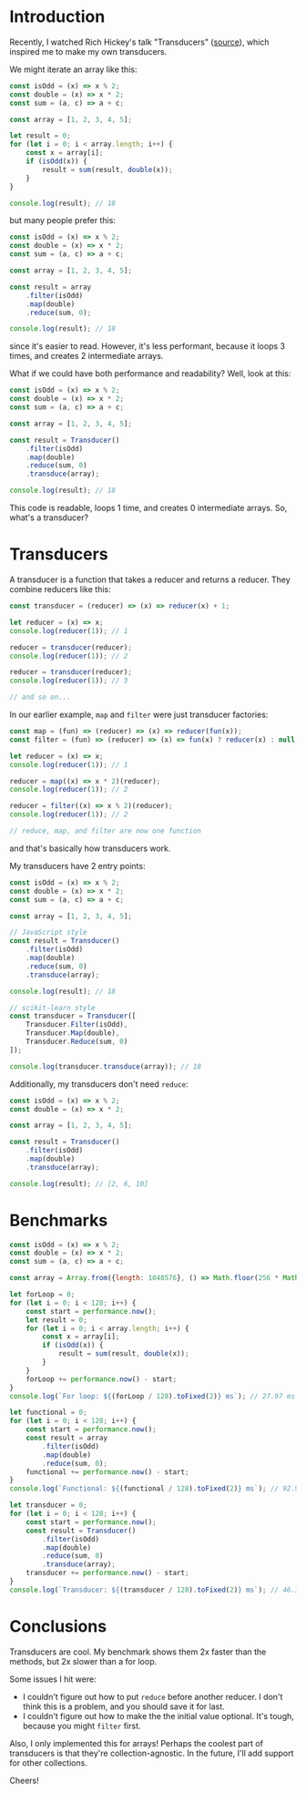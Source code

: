 # Introduction
Recently, I watched Rich Hickey's talk "Transducers" ([source](https://youtu.be/6mTbuzafcII?si=NoNGTIMgMWW49oOD)), which inspired me to make my own transducers.

We might iterate an array like this:

```javascript
const isOdd = (x) => x % 2;
const double = (x) => x * 2;
const sum = (a, c) => a + c;

const array = [1, 2, 3, 4, 5];

let result = 0;
for (let i = 0; i < array.length; i++) {
    const x = array[i];
    if (isOdd(x)) {
        result = sum(result, double(x));
    }
}

console.log(result); // 18
```

but many people prefer this:

```javascript
const isOdd = (x) => x % 2;
const double = (x) => x * 2;
const sum = (a, c) => a + c;

const array = [1, 2, 3, 4, 5];

const result = array
    .filter(isOdd)
    .map(double)
    .reduce(sum, 0);

console.log(result); // 18
```

since it's easier to read. However, it's less performant, because it loops 3 times, and creates 2 intermediate arrays.

What if we could have both performance and readability? Well, look at this:

```javascript
const isOdd = (x) => x % 2;
const double = (x) => x * 2;
const sum = (a, c) => a + c;

const array = [1, 2, 3, 4, 5];

const result = Transducer()
    .filter(isOdd)
    .map(double)
    .reduce(sum, 0)
    .transduce(array);

console.log(result); // 18
```

This code is readable, loops 1 time, and creates 0 intermediate arrays. So, what's a transducer?

# Transducers

A transducer is a function that takes a reducer and returns a reducer. They combine reducers like this:

```javascript
const transducer = (reducer) => (x) => reducer(x) + 1;

let reducer = (x) => x;
console.log(reducer(1)); // 1

reducer = transducer(reducer);
console.log(reducer(1)); // 2

reducer = transducer(reducer);
console.log(reducer(1)); // 3

// and so on...
```

In our earlier example, `map` and `filter` were just transducer factories:

```javascript
const map = (fun) => (reducer) => (x) => reducer(fun(x));
const filter = (fun) => (reducer) => (x) => fun(x) ? reducer(x) : null;

let reducer = (x) => x;
console.log(reducer(1)); // 1

reducer = map((x) => x * 2)(reducer);
console.log(reducer(1)); // 2

reducer = filter((x) => x % 2)(reducer);
console.log(reducer(1)); // 2

// reduce, map, and filter are now one function
```

and that's basically how transducers work.

My transducers have 2 entry points:

```javascript
const isOdd = (x) => x % 2;
const double = (x) => x * 2;
const sum = (a, c) => a + c;

const array = [1, 2, 3, 4, 5];

// JavaScript style
const result = Transducer()
    .filter(isOdd)
    .map(double)
    .reduce(sum, 0)
    .transduce(array);

console.log(result); // 18

// scikit-learn style
const transducer = Transducer([
    Transducer.Filter(isOdd),
    Transducer.Map(double),
    Transducer.Reduce(sum, 0)
]);

console.log(transducer.transduce(array)); // 18
```

Additionally, my transducers don't need `reduce`:

```javascript
const isOdd = (x) => x % 2;
const double = (x) => x * 2;

const array = [1, 2, 3, 4, 5];

const result = Transducer()
    .filter(isOdd)
    .map(double)
    .transduce(array);

console.log(result); // [2, 6, 10]
```

# Benchmarks

```javascript
const isOdd = (x) => x % 2;
const double = (x) => x * 2;
const sum = (a, c) => a + c;

const array = Array.from({length: 1048576}, () => Math.floor(256 * Math.random()));

let forLoop = 0;
for (let i = 0; i < 128; i++) {
    const start = performance.now();
    let result = 0;
    for (let i = 0; i < array.length; i++) {
        const x = array[i];
        if (isOdd(x)) {
            result = sum(result, double(x));
        }
    }
    forLoop += performance.now() - start;
}
console.log(`For loop: ${(forLoop / 128).toFixed(2)} ms`); // 27.97 ms

let functional = 0;
for (let i = 0; i < 128; i++) {
    const start = performance.now();
    const result = array
        .filter(isOdd)
        .map(double)
        .reduce(sum, 0);
    functional += performance.now() - start;
}
console.log(`Functional: ${(functional / 128).toFixed(2)} ms`); // 92.98 ms

let transducer = 0;
for (let i = 0; i < 128; i++) {
    const start = performance.now();
    const result = Transducer()
        .filter(isOdd)
        .map(double)
        .reduce(sum, 0)
        .transduce(array);
    transducer += performance.now() - start;
}
console.log(`Transducer: ${(transducer / 128).toFixed(2)} ms`); // 46.14 ms
```

# Conclusions

Transducers are cool. My benchmark shows them 2x faster than the methods, but 2x slower than a for loop.

Some issues I hit were:

- I couldn't figure out how to put `reduce` before another reducer. I don't think this is a problem, and you should save it for last.
- I couldn't figure out how to make the the initial value optional. It's tough, because you might `filter` first.

Also, I only implemented this for arrays! Perhaps the coolest part of transducers is that they're collection-agnostic. In the future, I'll add support for other collections.

Cheers!

